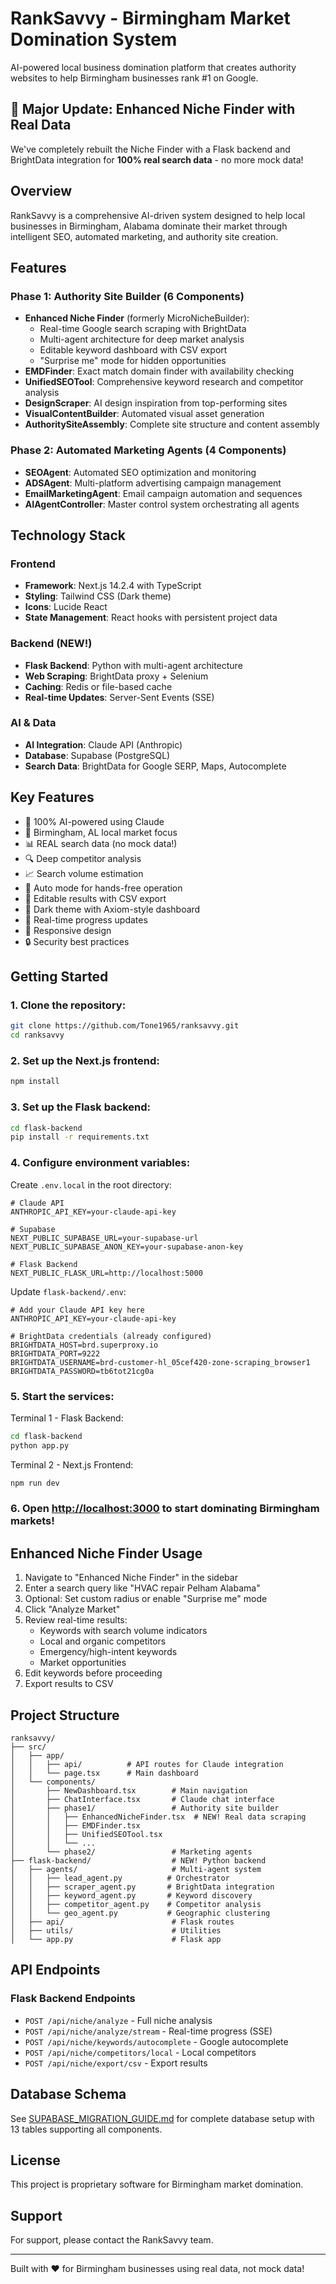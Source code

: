 # RankSavvy - Birmingham Market Domination System

AI-powered local business domination platform that creates authority websites to help Birmingham businesses rank #1 on Google.

## 🚀 Major Update: Enhanced Niche Finder with Real Data

We've completely rebuilt the Niche Finder with a Flask backend and BrightData integration for **100% real search data** - no more mock data!

## Overview

RankSavvy is a comprehensive AI-driven system designed to help local businesses in Birmingham, Alabama dominate their market through intelligent SEO, automated marketing, and authority site creation.

## Features

### Phase 1: Authority Site Builder (6 Components)
- **Enhanced Niche Finder** (formerly MicroNicheBuilder): 
  - Real-time Google search scraping with BrightData
  - Multi-agent architecture for deep market analysis
  - Editable keyword dashboard with CSV export
  - "Surprise me" mode for hidden opportunities
- **EMDFinder**: Exact match domain finder with availability checking
- **UnifiedSEOTool**: Comprehensive keyword research and competitor analysis
- **DesignScraper**: AI design inspiration from top-performing sites
- **VisualContentBuilder**: Automated visual asset generation
- **AuthoritySiteAssembly**: Complete site structure and content assembly

### Phase 2: Automated Marketing Agents (4 Components)
- **SEOAgent**: Automated SEO optimization and monitoring
- **ADSAgent**: Multi-platform advertising campaign management
- **EmailMarketingAgent**: Email campaign automation and sequences
- **AIAgentController**: Master control system orchestrating all agents

## Technology Stack

### Frontend
- **Framework**: Next.js 14.2.4 with TypeScript
- **Styling**: Tailwind CSS (Dark theme)
- **Icons**: Lucide React
- **State Management**: React hooks with persistent project data

### Backend (NEW!)
- **Flask Backend**: Python with multi-agent architecture
- **Web Scraping**: BrightData proxy + Selenium
- **Caching**: Redis or file-based cache
- **Real-time Updates**: Server-Sent Events (SSE)

### AI & Data
- **AI Integration**: Claude API (Anthropic)
- **Database**: Supabase (PostgreSQL)
- **Search Data**: BrightData for Google SERP, Maps, Autocomplete

## Key Features

- 🤖 100% AI-powered using Claude
- 🎯 Birmingham, AL local market focus
- 📊 REAL search data (no mock data!)
- 🔍 Deep competitor analysis
- 📈 Search volume estimation
- 🚀 Auto mode for hands-free operation
- 💾 Editable results with CSV export
- 🎨 Dark theme with Axiom-style dashboard
- 🔄 Real-time progress updates
- 📱 Responsive design
- 🔒 Security best practices

## Getting Started

### 1. Clone the repository:
```bash
git clone https://github.com/Tone1965/ranksavvy.git
cd ranksavvy
```

### 2. Set up the Next.js frontend:
```bash
npm install
```

### 3. Set up the Flask backend:
```bash
cd flask-backend
pip install -r requirements.txt
```

### 4. Configure environment variables:

Create `.env.local` in the root directory:
```env
# Claude API
ANTHROPIC_API_KEY=your-claude-api-key

# Supabase
NEXT_PUBLIC_SUPABASE_URL=your-supabase-url
NEXT_PUBLIC_SUPABASE_ANON_KEY=your-supabase-anon-key

# Flask Backend
NEXT_PUBLIC_FLASK_URL=http://localhost:5000
```

Update `flask-backend/.env`:
```env
# Add your Claude API key here
ANTHROPIC_API_KEY=your-claude-api-key

# BrightData credentials (already configured)
BRIGHTDATA_HOST=brd.superproxy.io
BRIGHTDATA_PORT=9222
BRIGHTDATA_USERNAME=brd-customer-hl_05cef420-zone-scraping_browser1
BRIGHTDATA_PASSWORD=tb6tot21cg0a
```

### 5. Start the services:

Terminal 1 - Flask Backend:
```bash
cd flask-backend
python app.py
```

Terminal 2 - Next.js Frontend:
```bash
npm run dev
```

### 6. Open [http://localhost:3000](http://localhost:3000) to start dominating Birmingham markets!

## Enhanced Niche Finder Usage

1. Navigate to "Enhanced Niche Finder" in the sidebar
2. Enter a search query like "HVAC repair Pelham Alabama"
3. Optional: Set custom radius or enable "Surprise me" mode
4. Click "Analyze Market"
5. Review real-time results:
   - Keywords with search volume indicators
   - Local and organic competitors
   - Emergency/high-intent keywords
   - Market opportunities
6. Edit keywords before proceeding
7. Export results to CSV

## Project Structure

```
ranksavvy/
├── src/
│   ├── app/
│   │   ├── api/          # API routes for Claude integration
│   │   └── page.tsx      # Main dashboard
│   └── components/
│       ├── NewDashboard.tsx        # Main navigation
│       ├── ChatInterface.tsx       # Claude chat interface
│       ├── phase1/                 # Authority site builder
│       │   ├── EnhancedNicheFinder.tsx  # NEW! Real data scraping
│       │   ├── EMDFinder.tsx
│       │   ├── UnifiedSEOTool.tsx
│       │   └── ...
│       └── phase2/                 # Marketing agents
├── flask-backend/                  # NEW! Python backend
│   ├── agents/                     # Multi-agent system
│   │   ├── lead_agent.py          # Orchestrator
│   │   ├── scraper_agent.py       # BrightData integration
│   │   ├── keyword_agent.py       # Keyword discovery
│   │   ├── competitor_agent.py    # Competitor analysis
│   │   └── geo_agent.py           # Geographic clustering
│   ├── api/                        # Flask routes
│   ├── utils/                      # Utilities
│   └── app.py                      # Flask app
```

## API Endpoints

### Flask Backend Endpoints
- `POST /api/niche/analyze` - Full niche analysis
- `POST /api/niche/analyze/stream` - Real-time progress (SSE)
- `POST /api/niche/keywords/autocomplete` - Google autocomplete
- `POST /api/niche/competitors/local` - Local competitors
- `POST /api/niche/export/csv` - Export results

## Database Schema

See [SUPABASE_MIGRATION_GUIDE.md](./SUPABASE_MIGRATION_GUIDE.md) for complete database setup with 13 tables supporting all components.

## License

This project is proprietary software for Birmingham market domination.

## Support

For support, please contact the RankSavvy team.

---

Built with ❤️ for Birmingham businesses using real data, not mock data!
